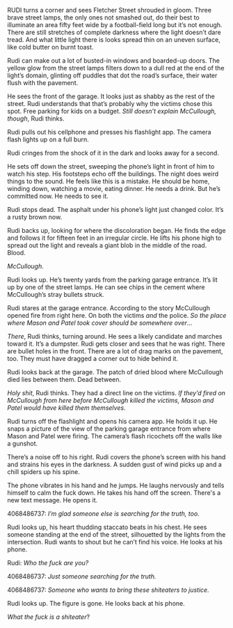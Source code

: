 RUDI turns a corner and sees Fletcher Street shrouded in gloom. Three brave
street lamps, the only ones not smashed out, do their best to illuminate an area
fifty feet wide by a football-field long but it’s not enough. There are still
stretches of complete darkness where the light doesn’t dare tread. And what
little light there is looks spread thin on an uneven surface, like cold butter
on burnt toast.

Rudi can make out a lot of busted-in windows and boarded-up doors. The yellow
glow from the street lamps filters down to a dull red at the end of the light’s
domain, glinting off puddles that dot the road’s surface, their water flush with
the pavement.

He sees the front of the garage. It looks just as shabby as the rest of the
street. Rudi understands that that’s probably why the victims chose this spot.
Free parking for kids on a budget. _Still doesn’t explain McCullough, though_,
Rudi thinks.

Rudi pulls out his cellphone and presses his flashlight app. The camera flash
lights up on a full burn.

Rudi cringes from the shock of it in the dark and looks away for a second.

He sets off down the street, sweeping the phone’s light in front of him to watch
his step. His footsteps echo off the buildings. The night does weird things to
the sound. He feels like this is a mistake. He should be home, winding down,
watching a movie, eating dinner. He needs a drink. But he’s committed now. He
needs to see it.

Rudi stops dead. The asphalt under his phone’s light just changed color. It’s a
rusty brown now.

Rudi backs up, looking for where the discoloration began. He finds the edge and
follows it for fifteen feet in an irregular circle. He lifts his phone high to
spread out the light and reveals a giant blob in the middle of the road. Blood.

_McCullough_.

Rudi looks up. He’s twenty yards from the parking garage entrance. It’s lit up
by one of the street lamps. He can see chips in the cement where McCullough’s
stray bullets struck.

Rudi stares at the garage entrance. According to the story McCullough opened
fire from right here. On both the victims _and_ the police. _So the place where
Mason and Patel took cover should be somewhere over_...

_There_, Rudi thinks, turning around. He sees a likely candidate and marches
toward it. It’s a dumpster. Rudi gets closer and sees that he was right. There
are bullet holes in the front. There are a lot of drag marks on the pavement,
too. They must have dragged a corner out to hide behind it.

Rudi looks back at the garage. The patch of dried blood where McCullough died
lies between them. Dead between.

_Holy shit_, Rudi thinks. They had a direct line on the victims. _If they’d
fired on McCullough from here before McCullough killed the victims, Mason and
Patel would have killed them themselves_.

Rudi turns off the flashlight and opens his camera app. He holds it up. He snaps
a picture of the view of the parking garage entrance from where Mason and Patel
were firing. The camera’s flash ricochets off the walls like a gunshot.

There’s a noise off to his right. Rudi covers the phone’s screen with his hand
and strains his eyes in the darkness. A sudden gust of wind picks up and a chill
spiders up his spine.

The phone vibrates in his hand and he jumps. He laughs nervously and tells
himself to calm the fuck down. He takes his hand off the screen. There's a new
text message. He opens it.

4068486737: _I’m glad someone else is searching for the truth, too._

Rudi looks up, his heart thudding staccato beats in his chest. He sees someone
standing at the end of the street, silhouetted by the lights from the
intersection. Rudi wants to shout but he can’t find his voice. He looks at his
phone.

Rudi: _Who the fuck are you?_

4068486737: _Just someone searching for the truth._

4068486737: _Someone who wants to bring these shiteaters to justice._

Rudi looks up. The figure is gone. He looks back at his phone.

_What the fuck is a shiteater_?
